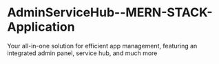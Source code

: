 # AdminServiceHub--MERN-STACK-Application
  Your all-in-one solution for efficient app management, featuring an integrated admin panel, service hub, and much more
